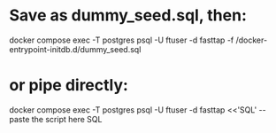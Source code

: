 # Save as dummy_seed.sql, then:
docker compose exec -T postgres psql -U ftuser -d fasttap -f /docker-entrypoint-initdb.d/dummy_seed.sql
# or pipe directly:
docker compose exec -T postgres psql -U ftuser -d fasttap <<'SQL'
-- paste the script here
SQL
